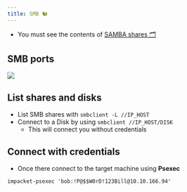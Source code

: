 ```yaml
---
title: SMB 🐿
---
```

- You must see the contents of [SAMBA shares 🗂️](/notes/samba.md)

## SMB ports

![](Pasted%20image%2020240512162818.png)
## List shares and disks

- List SMB shares with `smbclient -L //IP_HOST`
- Connect to a Disk by using `smbclient //IP_HOST/DISK`
	-  This will connect you without credentials

## Connect with credentials

- Once there connect to the target machine using **Psexec**

```shell
impacket-psexec 'bob:!P@$$W0rD!123Bill@10.10.166.94'
```